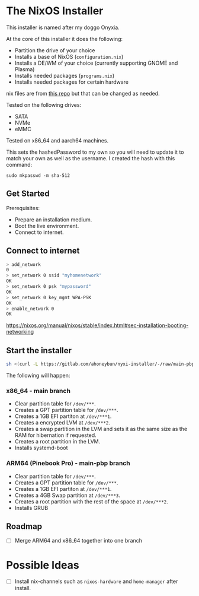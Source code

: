 # The NixOS Installer

This installer is named after my doggo Onyxia.

At the core of this installer it does the following:

- Partition the drive of your choice
- Installs a base of NixOS (`configuration.nix`)
- Installs a DE/WM of your choice (currently supporting GNOME and Plasma)
- Installs needed packages (`programs.nix`)
- Installs needed packages for certain hardware 

nix files are from [this repo](https://gitlab.com/ahoneybun/nix-configs/) but that can be changed as needed.

Tested on the following drives:
- SATA 
- NVMe
- eMMC

Tested on x86_64 and aarch64 machines.

This sets the hashedPassword to my own so you will need to update it to match your own as well as the username. I created the hash with this command:

```
sudo mkpasswd -m sha-512
```

## Get Started

Prerequisites:

- Prepare an installation medium.
- Boot the live environment.
- Connect to internet.

## Connect to internet

```sh
> add_network
0
> set_network 0 ssid "myhomenetwork"
OK
> set_network 0 psk "mypassword"
OK
> set_network 0 key_mgmt WPA-PSK
OK
> enable_network 0
OK
```

https://nixos.org/manual/nixos/stable/index.html#sec-installation-booting-networking

## Start the installer

```sh
sh <(curl -L https://gitlab.com/ahoneybun/nyxi-installer/-/raw/main-pbp/install.sh)
```

The following will happen:

### x86_64 - main branch

- Clear partition table for `/dev/***`.
- Creates a GPT partition table for `/dev/***`.
- Creates a 1GB EFI partiton at `/dev/***1`.
- Creates a encrypted LVM at `/dev/***2`.
- Creates a swap partition in the LVM and sets it as the same size as the RAM for hibernation if requested.
- Creates a root partition in the LVM.
- Installs systemd-boot

### ARM64 (Pinebook Pro) - main-pbp branch 

- Clear partition table for `/dev/***`. 
- Creates a GPT partition table for `/dev/***`.
- Creates a 1GB EFI partiton at `/dev/***1`.
- Creates a 4GB Swap partition at `/dev/***3`.
- Creates a root partition with the rest of the space at `/dev/***2`.
- Installs GRUB

## Roadmap

- [ ] Merge ARM64 and x86_64 together into one branch

# Possible Ideas

- [ ] Install nix-channels such as `nixos-hardware` and `home-manager` after install.
